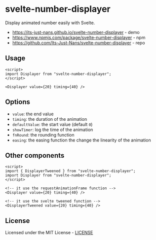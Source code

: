 # svelte-number-displayer

Display animated number easily with Svelte.

- <https://its-just-nans.github.io/svelte-number-displayer> - demo
- <https://www.npmjs.com/package/svelte-number-displayer> - npm
- <https://github.com/Its-Just-Nans/svelte-number-displayer> - repo

## Usage

```svelte
<script>
import Displayer from "svelte-number-displayer";
</script>

<Displayer value={20} timing={40} />
```

## Options

- `value`: the end value
- `timing`: the duration of the animation
- `defaultValue`: the start value (default `0`)
- `showTimer`: log the time of the animation
- `fnRound`: the rounding function
- `easing`: the easing function the change the linearity of the animation

## Other components

```svelte
<script>
import { DisplayerTweened } from "svelte-number-displayer";
import Displayer from "svelte-number-displayer";
</script>

<!-- it use the requestAnimationFrame function -->
<Displayer value={20} timing={40} />

<!-- it use the svelte tweened function -->
<DisplayerTweened value={20} timing={40} />
```

## License

Licensed under the MIT License - [LICENSE](LICENSE)
